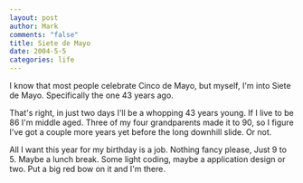 ```yaml
--- 
layout: post
author: Mark
comments: "false"
title: Siete de Mayo
date: 2004-5-5
categories: life
---
```

I know that most people celebrate Cinco de Mayo, but myself, I'm into Siete de Mayo. Specifically the one 43 years ago.

That's right, in just two days I'll be a whopping 43 years young. If I live to be 86 I'm middle aged. Three of my four grandparents made it to 90, so I figure I've got a couple more years yet before the long downhill slide. Or not.

All I want this year for my birthday is a job. Nothing fancy please, Just 9 to 5. Maybe a lunch break. Some light coding, maybe a application design or two. Put a big red bow on it and I'm there.
